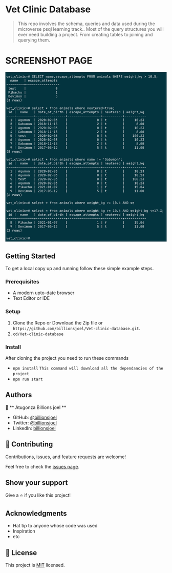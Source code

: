 # Vet Clinic Database

> This repo involves the schema, queries and data used during the microverse psql learning track.. Most of the query structures you will ever need building a project. From creating tables to joining and querying them.


# SCREENSHOT PAGE
![screenshot](./appscreenshot.png)

## Getting Started

To get a local copy up and running follow these simple example steps.

### Prerequisites

- A modern upto-date browser
- Text Editor or IDE

### Setup

1.  Clone the Repo or Download the Zip file or `https://github.com/billionsjoel/Vet-clinic-database.git`.
2.  `cd/Vet-clinic-database`

### Install

After cloning the project you need to run these commands

- `npm install` `This command will download all the dependancies of the project`
- `npm run start`
## Authors

👤 ** Atugonza Billions joel **

- GitHub: [@billionsjoel](https://github.com/billionsjoel)
- Twitter: [@billionsjoel](https://twitter.com/BillionsJoel)
- LinkedIn: [billionsjoel](https://www.linkedin.com/in/billionsjoel/)


## 🤝 Contributing

Contributions, issues, and feature requests are welcome!

Feel free to check the [issues page](https://github.com/billionsjoel/metrics-app/issues).

## Show your support

Give a ⭐️ if you like this project!

## Acknowledgments

- Hat tip to anyone whose code was used
- Inspiration
- etc

## 📝 License

This project is [MIT](./MIT.md) licensed.
